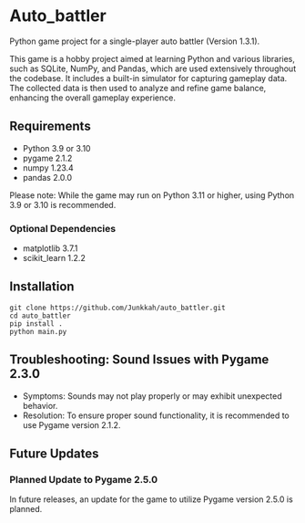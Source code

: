 # Auto_battler

Python game project for a single-player auto battler (Version 1.3.1).

This game is a hobby project aimed at learning Python and various libraries, such as SQLite, NumPy, 
and Pandas, which are used extensively throughout the codebase. It includes a built-in simulator for 
capturing gameplay data. The collected data is then used to analyze and refine game balance, 
enhancing the overall gameplay experience.

## Requirements
* Python 3.9 or 3.10
* pygame 2.1.2
* numpy 1.23.4
* pandas 2.0.0

Please note: While the game may run on Python 3.11 or higher, using Python 3.9 or 3.10 is recommended.

### Optional Dependencies
* matplotlib 3.7.1
* scikit_learn 1.2.2

## Installation
```
git clone https://github.com/Junkkah/auto_battler.git
cd auto_battler
pip install .
python main.py
```

## Troubleshooting: Sound Issues with Pygame 2.3.0
* Symptoms: Sounds may not play properly or may exhibit unexpected behavior.
* Resolution: To ensure proper sound functionality, it is recommended to use Pygame version 2.1.2.

## Future Updates

### Planned Update to Pygame 2.5.0
In future releases, an update for the game to utilize Pygame version 2.5.0 is planned.
